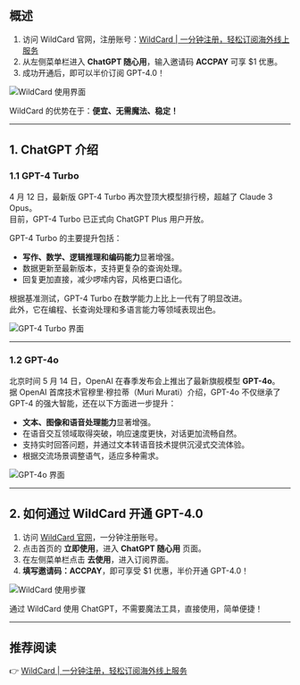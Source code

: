 ## 概述

1. 访问 WildCard 官网，注册账号：[WildCard | 一分钟注册，轻松订阅海外线上服务](https://bit.ly/bewildcard)
2. 从左侧菜单栏进入 **ChatGPT 随心用**，输入邀请码 **ACCPAY** 可享 $1 优惠。
3. 成功开通后，即可以半价订阅 GPT-4.0！

![WildCard 使用界面](https://i0.hdslb.com/bfs/new_dyn/3fa944f8bd646b4453ad6312dfa9d88a521662384.png@1192w)

WildCard 的优势在于：**便宜、无需魔法、稳定！**

---

## 1. ChatGPT 介绍

### 1.1 GPT-4 Turbo

4 月 12 日，最新版 GPT-4 Turbo 再次登顶大模型排行榜，超越了 Claude 3 Opus。  
目前，GPT-4 Turbo 已正式向 ChatGPT Plus 用户开放。

GPT-4 Turbo 的主要提升包括：
- **写作、数学、逻辑推理和编码能力**显著增强。
- 数据更新至最新版本，支持更复杂的查询处理。
- 回复更加直接，减少啰嗦内容，风格更口语化。

根据基准测试，GPT-4 Turbo 在数学能力上比上一代有了明显改进。  
此外，它在编程、长查询处理和多语言能力等领域表现出色。

![GPT-4 Turbo 界面](https://i0.hdslb.com/bfs/new_dyn/watermark/8a1a33f52b7beb5eb7571713760a128f521662384.png@1192w)

---

### 1.2 GPT-4o

北京时间 5 月 14 日，OpenAI 在春季发布会上推出了最新旗舰模型 **GPT-4o**。  
据 OpenAI 首席技术官穆里·穆拉蒂（Muri Murati）介绍，GPT-4o 不仅继承了 GPT-4 的强大智能，还在以下方面进一步提升：
- **文本、图像和语音处理能力**显著增强。
- 在语音交互领域取得突破，响应速度更快，对话更加流畅自然。
- 支持实时回答问题，并通过文本转语音技术提供沉浸式交流体验。
- 根据交流场景调整语气，适应多种需求。

![GPT-4o 界面](https://i0.hdslb.com/bfs/new_dyn/watermark/2b50795f47be20270b89850444221e3e521662384.png@1192w)

---

## 2. 如何通过 WildCard 开通 GPT-4.0

1. 访问 [WildCard 官网](https://bit.ly/bewildcard)，一分钟注册账号。
2. 点击首页的 **立即使用**，进入 **ChatGPT 随心用** 页面。
3. 在左侧菜单栏点击 **去使用**，进入订阅界面。
4. **填写邀请码：ACCPAY**，即可享受 $1 优惠，半价开通 GPT-4.0！

![WildCard 使用步骤](https://i0.hdslb.com/bfs/new_dyn/431f29ec341636724ed9378d6b5ec3d2521662384.png@1192w)

通过 WildCard 使用 ChatGPT，不需要魔法工具，直接使用，简单便捷！

---

## 推荐阅读

👉 [WildCard | 一分钟注册，轻松订阅海外线上服务](https://bit.ly/bewildcard)